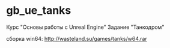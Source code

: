 # gb_ue_tanks
Курс "Основы работы с Unreal Engine"
Задание "Танкодром"

сборка win64:
http://wasteland.su/games/tanks/w64.rar

